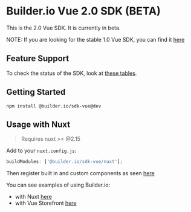 # Builder.io Vue 2.0 SDK (BETA)

This is the 2.0 Vue SDK. It is currently in beta.

NOTE: If you are looking for the stable 1.0 Vue SDK, you can find it [here](/packages/vue)

## Feature Support

To check the status of the SDK, look at [these tables](../../README.md#feature-implementation).

## Getting Started

```
npm install @builder.io/sdk-vue@dev
```

## Usage with Nuxt

> Requires nuxt >= @2.15

Add to your `nuxt.config.js`:

```js
buildModules: ['@builder.io/sdk-vue/nuxt'];
```

Then register built in and custom components as seen [here](/examples/vue/nuxt-2/scripts/register-builder-components.js)

You can see examples of using Builder.io:

- with Nuxt [here](/examples/vue/nuxt-2/)
- with Vue Storefront [here](/examples/vue/vue-storefront-2)
